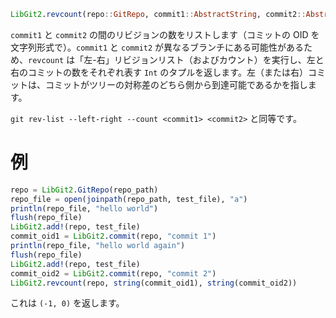 ```julia
LibGit2.revcount(repo::GitRepo, commit1::AbstractString, commit2::AbstractString)
```

`commit1` と `commit2` の間のリビジョンの数をリストします（コミットの OID を文字列形式で）。`commit1` と `commit2` が異なるブランチにある可能性があるため、`revcount` は「左-右」リビジョンリスト（およびカウント）を実行し、左と右のコミットの数をそれぞれ表す `Int` のタプルを返します。左（または右）コミットは、コミットがツリーの対称差のどちら側から到達可能であるかを指します。

`git rev-list --left-right --count <commit1> <commit2>` と同等です。

# 例

```julia
repo = LibGit2.GitRepo(repo_path)
repo_file = open(joinpath(repo_path, test_file), "a")
println(repo_file, "hello world")
flush(repo_file)
LibGit2.add!(repo, test_file)
commit_oid1 = LibGit2.commit(repo, "commit 1")
println(repo_file, "hello world again")
flush(repo_file)
LibGit2.add!(repo, test_file)
commit_oid2 = LibGit2.commit(repo, "commit 2")
LibGit2.revcount(repo, string(commit_oid1), string(commit_oid2))
```

これは `(-1, 0)` を返します。
